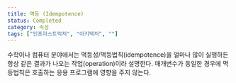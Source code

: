 ```yaml
---
title: 멱등 (Idempotence)
status: Completed
category: 속성
tags: ["인프라스트럭처", "아키텍처", ""]
---
```


수학이나 컴퓨터 분야에서는 멱등성/멱등법칙(idempotence)을 얼마나 많이 실행하든 항상 같은 결과가 나오는 작업(operation)이라 설명한다.
매개변수가 동일한 경우에 멱등법칙은 호출하는 응용 프로그램에 영향을 주지 않는다.